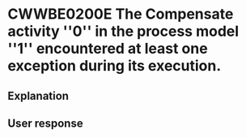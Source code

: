 # CWWBE0200E The Compensate activity ''0'' in the process model ''1'' encountered at least one exception during its execution.

## Explanation

## User response